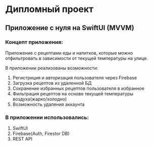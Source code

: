 # Дипломный проект

## Приложение с нуля на SwiftUI (MVVM)

### Концепт приложения: 

Приложение с рецептами еды и напитков, которые можно отфильтровать в зависимости от текущей температуры на улице.

В приложении реализованы возможности:
 1. Регистриция и авторизация пользователя через Firebase
 2. Загрузка рецептов из удаленной БД
 3. Сохранение избранных рецептов пользователя в избранное
 4. Фильтрация рецептов на основе текущей температуры воздуха(жарко/холодно)
 5. Возможность удаления аккаунта

###  В приложении использовались:
1. SwiftUI
2. Firebase(Auth, Firestor DB)
3. REST API
